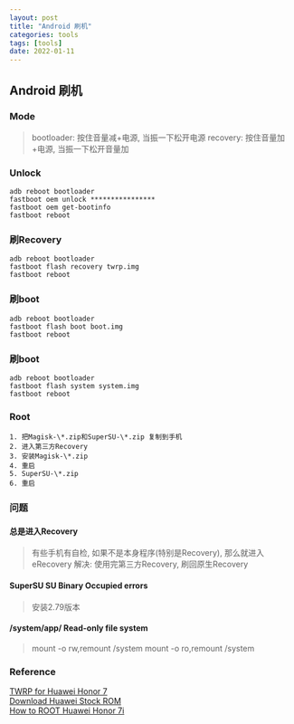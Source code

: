 ```yaml
---
layout: post
title: "Android 刷机"
categories: tools
tags: [tools]
date: 2022-01-11
---
```


## Android 刷机

### Mode

> bootloader: 按住音量减+电源, 当振一下松开电源
> recovery: 按住音量加+电源, 当振一下松开音量加

### Unlock

	adb reboot bootloader	
	fastboot oem unlock ****************
	fastboot oem get-bootinfo
	fastboot reboot

### 刷Recovery

	adb reboot bootloader
	fastboot flash recovery twrp.img
	fastboot reboot

### 刷boot

	adb reboot bootloader
	fastboot flash boot boot.img
	fastboot reboot

### 刷boot

	adb reboot bootloader
	fastboot flash system system.img
	fastboot reboot

### Root

	1. 把Magisk-\*.zip和SuperSU-\*.zip 复制到手机
	2. 进入第三方Recovery
	3. 安装Magisk-\*.zip
	4. 重启
	5. SuperSU-\*.zip
	6. 重启

### 问题
#### 总是进入Recovery

> 有些手机有自检, 如果不是本身程序(特别是Recovery), 那么就进入eRecovery
> 解决: 使用完第三方Recovery, 刷回原生Recovery

#### SuperSU SU Binary Occupied errors

> 安装2.79版本

#### /system/app/ Read-only file system

> mount -o rw,remount /system
> mount -o ro,remount /system

### Reference
[TWRP for Huawei Honor 7](https://twrp.me/huawei/huaweihonor7.html)  
[Download Huawei Stock ROM](https://androidmtk.com/download-huawei-stock-rom-for-all-models)  
[How to ROOT Huawei Honor 7i](https://huaweiflash.com/how-to-root-huawei-honor-7i/)  
